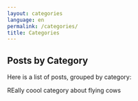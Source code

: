 ```yaml
---
layout: categories
language: en
permalink: /categories/
title: Categories
---
```

## Posts by Category
Here is a list of posts, grouped by category:

REally coool category about flying cows
